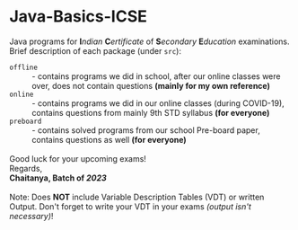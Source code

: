 # Java-Basics-ICSE
Java programs for <b>I</b><i>ndian</i> <b>C</b><i>ertificate</i> of <b>S</b><i>econdary</i> <b>E</b><i>ducation</i> examinations.
<br>
Brief description of each package (under <code>src</code>):
<dl>
<dt><code>offline</code></dt>
<dd> - contains programs we did in school, after our online classes were over, does not contain questions <b>(mainly for my own reference)</b></dd>
<dt><code>online</code></dt>
<dd> - contains programs we did in our online classes (during COVID-19), contains questions from mainly 9th STD syllabus <b>(for everyone)</b></dd>
<dt><code>preboard</code></dt>
<dd> - contains solved programs from our school Pre-board paper, contains questions as well <b>(for everyone)</b></dd>
<br>
Good luck for your upcoming exams!
<br>
Regards,
<br>
<b>Chaitanya, Batch of <i>2023</i></b>
<br>
<br>
Note:
Does <b>NOT</b> include Variable Description Tables (VDT) or written Output. Don't forget to write your VDT in your exams <i>(output isn't necessary)</i>!
